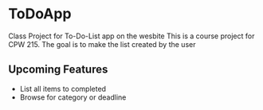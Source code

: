 # ToDoApp
Class Project for To-Do-List app on the wesbite
This is a course project for CPW 215. The goal is to make the list
created by the user

## Upcoming Features
- List all items to completed
- Browse for category or deadline


